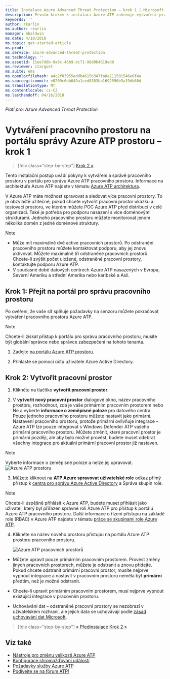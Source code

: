 ```yaml
---
title: Instalace Azure Advanced Threat Protection – krok 1 | Microsoft Docs
description: Prvním krokem k instalaci Azure ATP zahrnuje vytvoření pracovního prostoru pro vaše nasazení Azure ATP.
keywords: ''
author: rkarlin
ms.author: rkarlin
manager: mbaldwin
ms.date: 4/10/2018
ms.topic: get-started-article
ms.prod: ''
ms.service: azure-advanced-threat-protection
ms.technology: ''
ms.assetid: 15ee7d0b-9a0c-46b9-bc71-98d0b4619ed0
ms.reviewer: itargoet
ms.suite: ems
ms.openlocfilehash: a4c2f03955eddb4615b347fa8a211501546e6f4a
ms.sourcegitcommit: e0209c6db649a1ced8303bb1692596b9a19db60d
ms.translationtype: MT
ms.contentlocale: cs-CZ
ms.lasthandoff: 04/16/2018
---
```

*Platí pro: Azure Advanced Threat Protection*


# <a name="creating-a-workspace-in-the-azure-atp-workspace-management-portal---step-1"></a>Vytváření pracovního prostoru na portálu správy Azure ATP prostoru – krok 1

>[!div class="step-by-step"]
[Krok 2 »](install-atp-step2.md)

Tento instalační postup uvádí pokyny k vytváření a správě pracovního prostoru v portálu pro správu Azure ATP pracovního prostoru. Informace na architektuře Azure ATP najdete v tématu [Azure ATP architektura](atp-architecture.md).

V Azure ATP máte možnost spravovat a sledovat více pracovní prostory. To je obzvláště užitečné, pokud chcete vytvořit pracovní prostor ukázku a testovací prostoru, ve kterém můžete POC Azure ATP před distribucí v celé organizaci. Také je potřeba pro podporu nasazení s více doménovými strukturami. Jednoho pracovního prostoru můžete monitorovat jenom několika domén z jedné doménové struktury. 

> [!NOTE]
> - Může mít maximálně dvě active pracovních prostorů. Po odstranění pracovního prostoru můžete kontaktovat podporu, aby jej znovu aktivovat. Můžete maximálně tři odstraněné pracovních prostorů. Chcete-li zvýšit počet uložené, odstraněné pracovní prostory, kontaktujte podporu Azure ATP.
> - V současné době datových centrech Azure ATP nasazených v Evropa, Severní Ameriku a střední Amerika nebo karibské a Asii.

## <a name="step-1-enter-the-workspace-management-portal"></a>Krok 1: Přejít na portál pro správu pracovního prostoru

Po ověření, že vaše síť splňuje požadavky na senzoru můžete pokračovat vytváření pracovního prostoru Azure ATP.

> [!NOTE]
>Chcete-li získat přístup k portálu pro správu pracovního prostoru, musíte být globální správce nebo správce zabezpečení na tohoto tenanta.


1.  Zadejte [na portálu Azure ATP prostoru](https://portal.atp.azure.com).

2.  Přihlaste se pomocí účtu uživatele Azure Active Directory.

## <a name="step-2-create-a-workspace"></a>Krok 2: Vytvořit pracovní prostor

1. Klikněte na tlačítko **vytvořit pracovní prostor**.

2. V **vytvořit nový pracovní prostor** dialogové okno, název pracovního prostoru, rozhodnout, zda je vaše primárním pracovním prostorem nebo Ne a vyberte **informace o zeměpisné poloze** pro datového centra. Pouze jednoho pracovního prostoru můžete nastavit jako primární. Nastavení pracovního prostoru, protože primární ovlivňuje integrace – Azure ATP lze pouze integrovat s Windows Defender ATP vašeho primární pracovního prostoru. Můžete změnit, které pracovní prostor je primární později, ale aby bylo možné provést, budete muset odebrat všechny integrace pro aktuální primární pracovní prostor již nastaven.
 > [!NOTE]
 > Vyberte informace o zeměpisné poloze a nelze jej upravovat.
    ![Azure ATP prostoru](media/create-workspace.png)

3. Můžete kliknout na **ATP Azure spravovat uživatelské role** odkaz přímý přístup k [centra pro správu Azure Active Directory](https://docs.microsoft.com/azure/active-directory/active-directory-assign-admin-roles-azure-portal) a Správa skupin role.

 > [!NOTE]
 > Chcete-li úspěšně přihlásit k Azure ATP, budete muset přihlásit jako uživatel, který byl přiřazen správné roli Azure ATP pro přístup k portálu Azure ATP pracovního prostoru. Další informace o řízení přístupu na základě role (RBAC) v Azure ATP najdete v tématu [práce se skupinami role Azure ATP](atp-role-groups.md).

4. Klikněte na název nového prostoru přístupu na portálu Azure ATP prostoru pracovního prostoru.

    ![Azure ATP pracovních prostorů](media/atp-workspaces.png)

- Můžete upravit pouze primárním pracovním prostorem. Provést změny jiných pracovních prostorech, můžete je odstranit a znovu přidejte. Pokud chcete odstranit primární pracovní prostor, musíte nejprve vypnout integrace a nastavit v pracovním prostoru neměla být **primární** předtím, než je možné odstranit.
- Chcete-li upravit primárním pracovním prostorem, musí nejprve vypnout existující integrace v pracovním prostoru.

- Uchovávání dat – odstraněné pracovní prostory se nezobrazí v uživatelském rozhraní, ale jejich data se uchovávají podle [zásad uchovávání dat Microsoft](https://www.microsoft.com/trustcenter/privacy/you-own-your-data).


>[!div class="step-by-step"]
[« Předinstalace](configure-port-mirroring.md)
[Krok 2 »](install-atp-step2.md)


## <a name="see-also"></a>Viz také
- [Nástroje pro změnu velikosti Azure ATP](http://aka.ms/aatpsizingtool)
- [Konfigurace shromažďování událostí](configure-event-collection.md)
- [Požadavky služby Azure ATP](atp-prerequisites.md)
- [Podívejte se na fórum ATP!](https://aka.ms/azureatpcommunity)
